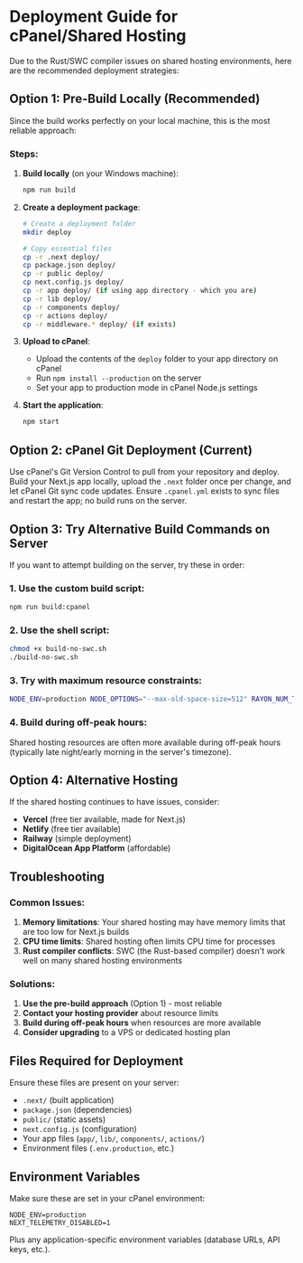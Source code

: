 # Deployment Guide for cPanel/Shared Hosting

Due to the Rust/SWC compiler issues on shared hosting environments, here are the recommended deployment strategies:

## Option 1: Pre-Build Locally (Recommended)

Since the build works perfectly on your local machine, this is the most reliable approach:

### Steps:

1. **Build locally** (on your Windows machine):
   ```bash
   npm run build
   ```

2. **Create a deployment package**:
   ```bash
   # Create a deployment folder
   mkdir deploy
   
   # Copy essential files
   cp -r .next deploy/
   cp package.json deploy/
   cp -r public deploy/
   cp next.config.js deploy/
   cp -r app deploy/ (if using app directory - which you are)
   cp -r lib deploy/
   cp -r components deploy/
   cp -r actions deploy/
   cp -r middleware.* deploy/ (if exists)
   ```

3. **Upload to cPanel**:
   - Upload the contents of the `deploy` folder to your app directory on cPanel
   - Run `npm install --production` on the server
   - Set your app to production mode in cPanel Node.js settings

4. **Start the application**:
   ```bash
   npm start
   ```

## Option 2: cPanel Git Deployment (Current)

Use cPanel's Git Version Control to pull from your repository and deploy. Build your Next.js app locally, upload the `.next` folder once per change, and let cPanel Git sync code updates. Ensure `.cpanel.yml` exists to sync files and restart the app; no build runs on the server.

## Option 3: Try Alternative Build Commands on Server

If you want to attempt building on the server, try these in order:

### 1. Use the custom build script:
```bash
npm run build:cpanel
```

### 2. Use the shell script:
```bash
chmod +x build-no-swc.sh
./build-no-swc.sh
```

### 3. Try with maximum resource constraints:
```bash
NODE_ENV=production NODE_OPTIONS="--max-old-space-size=512" RAYON_NUM_THREADS=1 RUST_BACKTRACE=0 UV_USE_IO_URING=0 NEXT_TELEMETRY_DISABLED=1 npx next build
```

### 4. Build during off-peak hours:
Shared hosting resources are often more available during off-peak hours (typically late night/early morning in the server's timezone).

## Option 4: Alternative Hosting

If the shared hosting continues to have issues, consider:

- **Vercel** (free tier available, made for Next.js)
- **Netlify** (free tier available)
- **Railway** (simple deployment)
- **DigitalOcean App Platform** (affordable)

## Troubleshooting

### Common Issues:

1. **Memory limitations**: Your shared hosting may have memory limits that are too low for Next.js builds
2. **CPU time limits**: Shared hosting often limits CPU time for processes
3. **Rust compiler conflicts**: SWC (the Rust-based compiler) doesn't work well on many shared hosting environments

### Solutions:

1. **Use the pre-build approach** (Option 1) - most reliable
2. **Contact your hosting provider** about resource limits
3. **Build during off-peak hours** when resources are more available
4. **Consider upgrading** to a VPS or dedicated hosting plan

## Files Required for Deployment

Ensure these files are present on your server:

- `.next/` (built application)
- `package.json` (dependencies)
- `public/` (static assets)
- `next.config.js` (configuration)
- Your app files (`app/`, `lib/`, `components/`, `actions/`)
- Environment files (`.env.production`, etc.)

## Environment Variables

Make sure these are set in your cPanel environment:

```
NODE_ENV=production
NEXT_TELEMETRY_DISABLED=1
```

Plus any application-specific environment variables (database URLs, API keys, etc.).